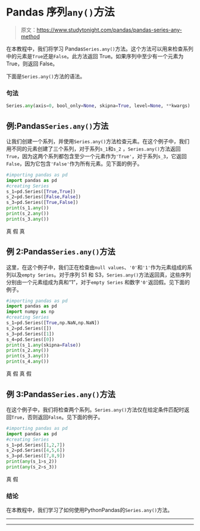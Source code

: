 # Pandas 序列`any()`方法

> 原文：<https://www.studytonight.com/pandas/pandas-series-any-method>

在本教程中，我们将学习 Pandas`Series.any()`方法。这个方法可以用来检查系列中的元素是`True`还是`False`。此方法返回 True。如果序列中至少有一个元素为 True，则返回 False。

下面是`Series.any()`方法的语法。

### 句法

```py
Series.any(axis=0, bool_only=None, skipna=True, level=None, **kwargs)
```

## 例:Pandas`Series.any()`方法

让我们创建一个系列，并使用`Series.any()`方法检查元素。在这个例子中，我们用不同的元素创建了三个系列，对于系列`s_1`和`s_2` ，`Series.any()`方法返回`True`，因为这两个系列都包含至少一个元素作为`'True'`，对于系列`s_3`，它返回`False`，因为它包含`'False'`作为所有元素。见下面的例子。

```py
#importing pandas as pd
import pandas as pd
#creating Series
s_1=pd.Series([True,True])
s_2=pd.Series([False,False])
s_3=pd.Series([True,False])
print(s_1.any())
print(s_2.any())
print(s_3.any())
```

真
假
真

## 例 2:Pandas`Series.any()`方法

这里，在这个例子中，我们正在检查由`null values`、`'0'`和`'1'`作为元素组成的系列以及`empty Series`。对于序列 S1 和 S3，`Series.any()`方法返回真，这些序列分别由一个元素组成为真和“1”，对于`empty Series` 和数字`'0'`返回假。见下面的例子。

```py
#importing pandas as pd
import pandas as pd
import numpy as np
#creating Series
s_1=pd.Series([True,np.NaN,np.NaN])
s_2=pd.Series([])
s_3=pd.Series([1])
s_4=pd.Series([0])
print(s_1.any(skipna=False))
print(s_2.any())
print(s_3.any())
print(s_4.any())
```

真
假
真
假

## 例 3:Pandas`Series.any()`方法

在这个例子中，我们将检查两个系列。`Series.any()`方法仅在给定条件匹配时返回`True`，否则返回`False`。见下面的例子。

```py
#importing pandas as pd
import pandas as pd
#creating Series
s_1=pd.Series([1,2,7])
s_2=pd.Series([4,5,6])
s_3=pd.Series([7,8,9])
print(any(s_1>s_2))
print(any(s_2>s_3))
```

真
假

### 结论

在本教程中，我们学习了如何使用PythonPandas的`Series.any()`方法。

* * *

* * *